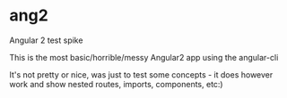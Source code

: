# ang2
Angular 2 test spike

This is the most basic/horrible/messy Angular2 app using the angular-cli

It's not pretty or nice, was just to test some concepts - it does however work and show nested routes, imports, components, etc:)
